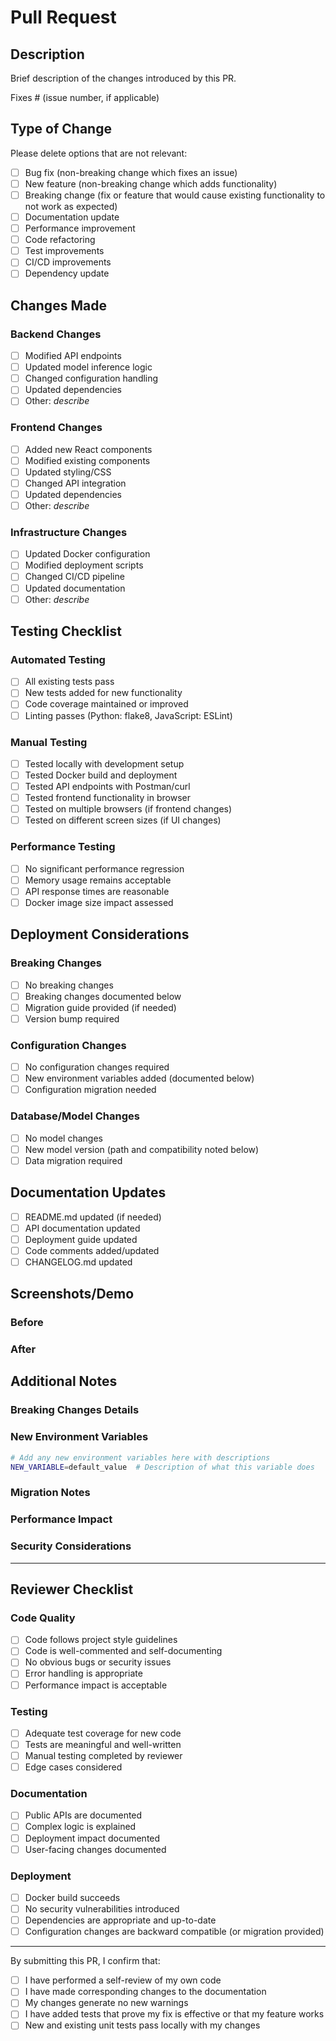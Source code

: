 # Pull Request

## Description

Brief description of the changes introduced by this PR.

Fixes # (issue number, if applicable)

## Type of Change

Please delete options that are not relevant:

- [ ] Bug fix (non-breaking change which fixes an issue)
- [ ] New feature (non-breaking change which adds functionality)
- [ ] Breaking change (fix or feature that would cause existing functionality to not work as expected)
- [ ] Documentation update
- [ ] Performance improvement
- [ ] Code refactoring
- [ ] Test improvements
- [ ] CI/CD improvements
- [ ] Dependency update

## Changes Made

### Backend Changes
- [ ] Modified API endpoints
- [ ] Updated model inference logic
- [ ] Changed configuration handling
- [ ] Updated dependencies
- [ ] Other: _describe_

### Frontend Changes
- [ ] Added new React components
- [ ] Modified existing components
- [ ] Updated styling/CSS
- [ ] Changed API integration
- [ ] Updated dependencies
- [ ] Other: _describe_

### Infrastructure Changes
- [ ] Updated Docker configuration
- [ ] Modified deployment scripts
- [ ] Changed CI/CD pipeline
- [ ] Updated documentation
- [ ] Other: _describe_

## Testing Checklist

### Automated Testing
- [ ] All existing tests pass
- [ ] New tests added for new functionality
- [ ] Code coverage maintained or improved
- [ ] Linting passes (Python: flake8, JavaScript: ESLint)

### Manual Testing
- [ ] Tested locally with development setup
- [ ] Tested Docker build and deployment
- [ ] Tested API endpoints with Postman/curl
- [ ] Tested frontend functionality in browser
- [ ] Tested on multiple browsers (if frontend changes)
- [ ] Tested on different screen sizes (if UI changes)

### Performance Testing
- [ ] No significant performance regression
- [ ] Memory usage remains acceptable
- [ ] API response times are reasonable
- [ ] Docker image size impact assessed

## Deployment Considerations

### Breaking Changes
- [ ] No breaking changes
- [ ] Breaking changes documented below
- [ ] Migration guide provided (if needed)
- [ ] Version bump required

### Configuration Changes
- [ ] No configuration changes required
- [ ] New environment variables added (documented below)
- [ ] Configuration migration needed

### Database/Model Changes
- [ ] No model changes
- [ ] New model version (path and compatibility noted below)
- [ ] Data migration required

## Documentation Updates

- [ ] README.md updated (if needed)
- [ ] API documentation updated
- [ ] Deployment guide updated
- [ ] Code comments added/updated
- [ ] CHANGELOG.md updated

## Screenshots/Demo

<!-- If applicable, add screenshots or demo videos to help explain your changes -->

### Before
<!-- Screenshot/description of behavior before changes -->

### After
<!-- Screenshot/description of behavior after changes -->

## Additional Notes

### Breaking Changes Details
<!-- If this PR introduces breaking changes, describe them here -->

### New Environment Variables
```bash
# Add any new environment variables here with descriptions
NEW_VARIABLE=default_value  # Description of what this variable does
```

### Migration Notes
<!-- Any special steps needed for existing deployments -->

### Performance Impact
<!-- Describe any performance implications -->

### Security Considerations
<!-- Any security implications of these changes -->

---

## Reviewer Checklist

### Code Quality
- [ ] Code follows project style guidelines
- [ ] Code is well-commented and self-documenting
- [ ] No obvious bugs or security issues
- [ ] Error handling is appropriate
- [ ] Performance impact is acceptable

### Testing
- [ ] Adequate test coverage for new code
- [ ] Tests are meaningful and well-written
- [ ] Manual testing completed by reviewer
- [ ] Edge cases considered

### Documentation
- [ ] Public APIs are documented
- [ ] Complex logic is explained
- [ ] Deployment impact documented
- [ ] User-facing changes documented

### Deployment
- [ ] Docker build succeeds
- [ ] No security vulnerabilities introduced
- [ ] Dependencies are appropriate and up-to-date
- [ ] Configuration changes are backward compatible (or migration provided)

---

By submitting this PR, I confirm that:
- [ ] I have performed a self-review of my own code
- [ ] I have made corresponding changes to the documentation
- [ ] My changes generate no new warnings
- [ ] I have added tests that prove my fix is effective or that my feature works
- [ ] New and existing unit tests pass locally with my changes